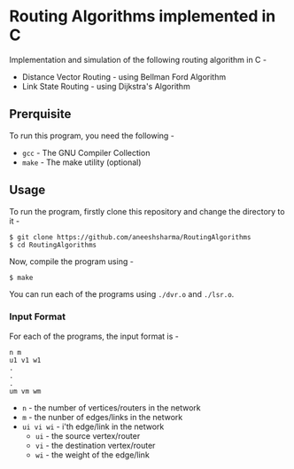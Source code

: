# Routing Algorithms implemented in C

Implementation and simulation of the following routing algorithm in C -

-   Distance Vector Routing - using Bellman Ford Algorithm
-   Link State Routing - using Dijkstra's Algorithm

## Prerquisite

To run this program, you need the following -

-   `gcc` - The GNU Compiler Collection
-   `make` - The make utility (optional)

## Usage

To run the program, firstly clone this repository and change the directory to it -

```
$ git clone https://github.com/aneeshsharma/RoutingAlgorithms
$ cd RoutingAlgorithms
```

Now, compile the program using -

```
$ make
```

You can run each of the programs using `./dvr.o` and `./lsr.o`.

### Input Format

For each of the programs, the input format is -

```
n m
u1 v1 w1
.
.
.
um vm wm
```

-   `n` - the number of vertices/routers in the network
-   `m` - the nunber of edges/links in the network
-   `ui vi wi` - i'th edge/link in the network
    -   `ui` - the source vertex/router
    -   `vi` - the destination vertex/router
    -   `wi` - the weight of the edge/link
